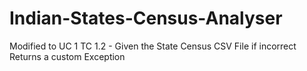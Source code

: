 # Indian-States-Census-Analyser

Modified to UC 1 TC 1.2 - Given the State Census CSV File if incorrect Returns a custom Exception
